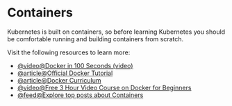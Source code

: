 # Containers

Kubernetes is built on containers, so before learning Kubernetes you should be comfortable running and building containers from scratch.

Visit the following resources to learn more:

- [@video@Docker in 100 Seconds (video)](https://www.youtube.com/watch?v=Gjnup-PuquQ)
- [@article@Official Docker Tutorial](https://www.docker.com/101-tutorial/)
- [@article@Docker Curriculum](https://docker-curriculum.com/)
- [@video@Free 3 Hour Video Course on Docker for Beginners](https://www.youtube.com/watch?v=3c-iBn73dDE)
- [@feed@Explore top posts about Containers](https://app.daily.dev/tags/containers?ref=roadmapsh)
